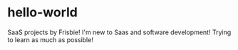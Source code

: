 # hello-world
SaaS projects by Frisbie!
I'm new to Saas and software development! Trying to learn as much as possible!
